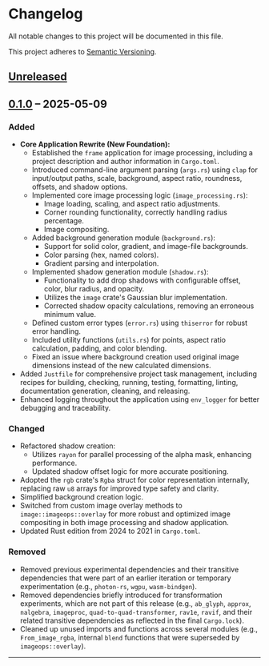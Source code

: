 # Changelog

All notable changes to this project will be documented in this file.

This project adheres to [Semantic Versioning](https://semver.org/spec/v2.0.0.html).

## [Unreleased]

## [0.1.0] – 2025-05-09

### Added

-   **Core Application Rewrite (New Foundation):**
    -   Established the `frame` application for image processing, including a project description and author information in `Cargo.toml`.
    -   Introduced command-line argument parsing (`args.rs`) using `clap` for input/output paths, scale, background, aspect ratio, roundness, offsets, and shadow options.
    -   Implemented core image processing logic (`image_processing.rs`):
        -   Image loading, scaling, and aspect ratio adjustments.
        -   Corner rounding functionality, correctly handling radius percentage.
        -   Image compositing.
    -   Added background generation module (`background.rs`):
        -   Support for solid color, gradient, and image-file backgrounds.
        -   Color parsing (hex, named colors).
        -   Gradient parsing and interpolation.
    -   Implemented shadow generation module (`shadow.rs`):
        -   Functionality to add drop shadows with configurable offset, color, blur radius, and opacity.
        -   Utilizes the `image` crate's Gaussian blur implementation.
        -   Corrected shadow opacity calculations, removing an erroneous minimum value.
    -   Defined custom error types (`error.rs`) using `thiserror` for robust error handling.
    -   Included utility functions (`utils.rs`) for points, aspect ratio calculation, padding, and color blending.
    -   Fixed an issue where background creation used original image dimensions instead of the new calculated dimensions.
-   Added `Justfile` for comprehensive project task management, including recipes for building, checking, running, testing, formatting, linting, documentation generation, cleaning, and releasing.
-   Enhanced logging throughout the application using `env_logger` for better debugging and traceability.

### Changed

-   Refactored shadow creation:
    -   Utilizes `rayon` for parallel processing of the alpha mask, enhancing performance.
    -   Updated shadow offset logic for more accurate positioning.
-   Adopted the `rgb` crate's `Rgba` struct for color representation internally, replacing raw `u8` arrays for improved type safety and clarity.
-   Simplified background creation logic.
-   Switched from custom image overlay methods to `image::imageops::overlay` for more robust and optimized image compositing in both image processing and shadow application.
-   Updated Rust edition from 2024 to 2021 in `Cargo.toml`.

### Removed

-   Removed previous experimental dependencies and their transitive dependencies that were part of an earlier iteration or temporary experimentation (e.g., `photon-rs`, `wgpu`, `wasm-bindgen`).
-   Removed dependencies briefly introduced for transformation experiments, which are not part of this release (e.g., `ab_glyph`, `approx`, `nalgebra`, `imageproc`, `quad-to-quad-transformer`, `rav1e`, `ravif`, and their related transitive dependencies as reflected in the final `Cargo.lock`).
-   Cleaned up unused imports and functions across several modules (e.g., `From_image_rgba`, internal `blend` functions that were superseded by `imageops::overlay`).

---

[Unreleased]: https://github.com/your-org/your-repo/compare/v0.1.0...HEAD
[0.1.0]: https://github.com/philocalyst/infat/compare/...v0.1.0  

